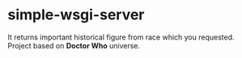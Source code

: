 # simple-wsgi-server

It returns important historical figure from race which you requested.  
Project based on **Doctor Who** universe.
